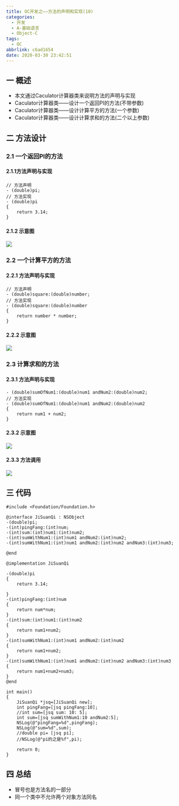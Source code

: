 ```yaml
---
title: OC开发之——方法的声明和实现(10)
categories:
  - 开发
  - A-基础语言
  - Object-C
tags:
  - OC
abbrlink: c6ad1654
date: 2020-03-30 23:42:51
---
```

## 一 概述

* 本文通过Caculator计算器类来说明方法的声明与实现
* Caculator计算器类——设计一个返回PI的方法(不带参数)
* Caculator计算器类——设计计算平方的方法(一个参数)
* Caculator计算器类——设计计算求和的方法(二个以上参数)

<!--more-->

## 二 方法设计

### 2.1 一个返回PI的方法

#### 2.1.1方法声明与实现

```
// 方法声明
- (double)pi;
// 方法实现
- (double)pi
{
    return 3.14;
}
```

#### 2.1.2 示意图

![][1]

### 2.2 一个计算平方的方法

#### 2.2.1 方法声明与实现

```
// 方法声明
- (double)square:(double)number;
// 方法实现
- (double)square:(double)number
{
    return number * number;
}
```

#### 2.2.2 示意图
![][2]

### 2.3 计算求和的方法
#### 2.3.1 方法声明与实现
```
- (double)sumOfNum1:(double)num1 andNum2:(double)num2;
// 方法实现
- (double)sumOfNum1:(double)num1 andNum2:(double)num2
{
    return num1 + num2;
}
```

#### 2.3.2 示意图
![][3]
#### 2.3.3 方法调用
![][4]

## 三 代码

```
#include <Foundation/Foundation.h>

@interface JiSuanQi : NSObject
-(double)pi;
-(int)pingFang:(int)num;
-(int)sum:(int)num1:(int)num2;
-(int)sumWithNum1:(int)num1 andNum2:(int)num2;
-(int)sumWithNum1:(int)num1 andNum2:(int)num2 andNum3:(int)num3;

@end

@implementation JiSuanQi

-(double)pi
{
    return 3.14;
    
}
-(int)pingFang:(int)num
{
    return num*num;
}
-(int)sum:(int)num1:(int)num2
{
    return num1+num2;
}
-(int)sumWithNum1:(int)num1 andNum2:(int)num2
{
    return num1+num2;
}
-(int)sumWithNum1:(int)num1 andNum2:(int)num2 andNum3:(int)num3
{
    return num1+num2+num3;
}
@end

int main()
{
    JiSuanQi *jsq=[JiSuanQi new];
    int pingFang=[jsq pingFang:10];
    //int sum=[jsq sum: 10: 5];
    int sum=[jsq sumWithNum1:10 andNum2:5];
    NSLog(@"pingFang=%d",pingFang);
    NSLog(@"sum=%d",sum);
    //double pi= [jsq pi];
    //NSLog(@"pi的之是%f",pi);
    
    return 0;
}
```

## 四 总结

* 冒号也是方法名的一部分
* 同一个类中不允许两个对象方法同名



[1]:https://cdn.staticaly.com/gh/PGzxc/CDN/master/blog-image//oc-function-pi.png
[2]:https://cdn.staticaly.com/gh/PGzxc/CDN/master/blog-image//oc-function-square.png
[3]:https://cdn.staticaly.com/gh/PGzxc/CDN/master/blog-image//oc-function-sum.png
[4]:https://cdn.staticaly.com/gh/PGzxc/CDN/master/blog-image//oc-function-sum-apply.png